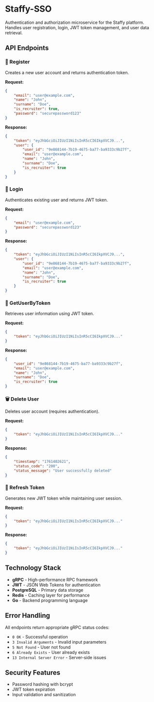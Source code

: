 # Staffy-SSO

Authentication and authorization microservice for the Staffy platform. Handles user registration, login, JWT token management, and user data retrieval.

## API Endpoints

### 🔐 Register
Creates a new user account and returns authentication token.

**Request:**
```json
{
    "email": "user@example.com",
    "name": "John",
    "surname": "Doe",
    "is_recruiter": true,
    "password": "securepassword123"
}
```
**Response:**
```json
{
    "token": "eyJhbGciOiJIUzI1NiIsInR5cCI6IkpXVCJ9...",
    "user": {
        "user_id": "9e868144-7b19-4675-ba77-ba9333c9b27f",
        "email": "user@example.com",
        "name": "John",
        "surname": "Doe",
        "is_recruiter": true
    }
}
```

### 🔑 Login
Authenticates existing user and returns JWT token.

**Request:**
```json
{
    "email": "user@example.com",
    "password": "securepassword123"
}
```
**Response:**
```json
{
    "token": "eyJhbGciOiJIUzI1NiIsInR5cCI6IkpXVCJ9...",
    "user": {
        "user_id": "9e868144-7b19-4675-ba77-ba9333c9b27f",
        "email": "user@example.com",
        "name": "John",
        "surname": "Doe",
        "is_recruiter": true
    }
}
```

### 👤 GetUserByToken
Retrieves user information using JWT token.

**Request:**
```json
{
    "token": "eyJhbGciOiJIUzI1NiIsInR5cCI6IkpXVCJ9..."
}
```
**Response:**
```json
{
    "user_id": "9e868144-7b19-4675-ba77-ba9333c9b27f",
    "email": "user@example.com",
    "name": "John",
    "surname": "Doe",
    "is_recruiter": true
}
```

### 🗑️ Delete User
Deletes user account (requires authentication).

**Request:**
```json
{
    "token": "eyJhbGciOiJIUzI1NiIsInR5cCI6IkpXVCJ9..."
}
```
**Response:**
```json
{
    "timestamp": "1761402621",
    "status_code": "200",
    "status_message": "User successfully deleted"
}
```

### 🔄 Refresh Token
Generates new JWT token while maintaining user session.

**Request:**
```json
{
    "token": "eyJhbGciOiJIUzI1NiIsInR5cCI6IkpXVCJ9..."
}
```
**Response:**
```json
{
    "token": "eyJhbGciOiJIUzI1NiIsInR5cCI6IkpXVCJ9..."
}
```

## Technology Stack

- **gRPC** - High-performance RPC framework
- **JWT** - JSON Web Tokens for authentication
- **PostgreSQL** - Primary data storage
- **Redis** - Caching layer for performance
- **Go** - Backend programming language

## Error Handling

All endpoints return appropriate gRPC status codes:
- `0 OK` - Successful operation
- `3 Invalid Arguments` - Invalid input parameters
- `5 Not Found` - User not found
- `6 Already Exists` - User already exists
- `13 Internal Server Error` - Server-side issues

## Security Features

- Password hashing with bcrypt
- JWT token expiration
- Input validation and sanitization